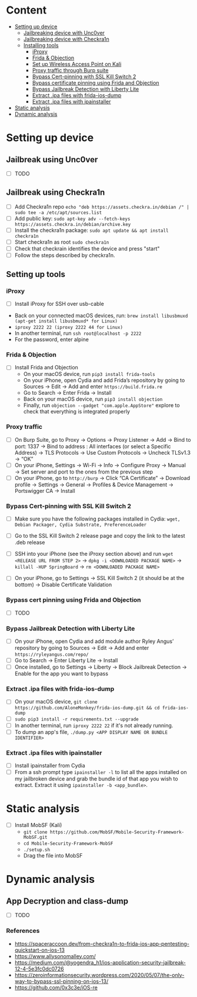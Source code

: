 # Content

+ [Setting up device](https://github.com/Bengman/Methodology/blob/master/ios.md#setting-up-device)
  - [Jailbreaking device with Unc0ver](https://github.com/Bengman/Methodology/blob/master/ios.md#jailbreak-using-unc0ver)
  - [Jailbreaking device with Checkra1n](https://github.com/Bengman/Methodology/blob/master/ios.md#jailbreak-using-checkra1n)
  - [Installing tools](https://github.com/Bengman/Methodology/blob/master/ios.md#setting-up-tools)
    - [iProxy](https://github.com/Bengman/Methodology/blob/master/ios.md#iproxy) 
    - [Frida & Objection](https://github.com/Bengman/Methodology/blob/master/ios.md#frida--objection)  
    - [Set up Wireless Access Point on Kali](https://github.com/Bengman/Methodology/blob/master/android.md#set-up-wireless-access-point-on-kali) 
    - [Proxy traffic through Burp suite](https://github.com/Bengman/Methodology/blob/master/ios.md#proxy-traffic) 
    - [Bypass Cert-pinning with SSL Kill Switch 2](https://github.com/Bengman/Methodology/blob/master/ios.md#bypass-cert-pinning-with-ssl-kill-switch-2)
    - [Bypass certificate pinning using Frida and Objection](https://github.com/Bengman/Methodology/blob/master/ios.md#bypass-cert-pinning-using-frida-and-objection)
    - [Bypass Jailbreak Detection with Liberty Lite](https://github.com/Bengman/Methodology/blob/master/ios.md#bypass-jailbreak-detection-with-liberty-lite)
    - [Extract .ipa files with frida-ios-dump](https://github.com/Bengman/Methodology/blob/master/ios.md#extract-ipa-files-with-frida-ios-dump)
    - [Extract .ipa files with ipainstaller](https://github.com/Bengman/Methodology/blob/master/ios.md#extract-ipa-files-with-ipainstaller)
+ [Static analysis](https://github.com/Bengman/Methodology/blob/master/ios.md#static-analysis)
+ [Dynamic analysis](https://github.com/Bengman/Methodology/blob/master/ios.md#dynamic-analysis)
 
 
# Setting up device

## Jailbreak using Unc0ver
- [ ] TODO

## Jailbreak using Checkra1n
- [ ] Add Checkra1n repo `echo "deb https://assets.checkra.in/debian /" | sudo tee -a /etc/apt/sources.list`
- [ ] Add public key: `sudo apt-key adv --fetch-keys https://assets.checkra.in/debian/archive.key`
- [ ] Install the checkra1n package: `sudo apt update && apt install checkra1n`
- [ ] Start checkra1n as root `sudo checkra1n`
- [ ] Check that checkrain identifies the device and press "start"
- [ ] Follow the steps described by checkra1n.

## Setting up tools
  
### iProxy
 - [ ] Install iProxy for SSH over usb-cable
  - Back on your connected macOS devices, run: `brew install libusbmuxd (apt-get install libusbmuxd* for Linux)`
  - `iproxy 2222 22 (iproxy 2222 44 for Linux)`
  - In another terminal, run `ssh root@localhost -p 2222`
  - For the password, enter alpine

### Frida & Objection
- [ ] Install Frida and Objection
  - On your macOS device, run `pip3 install frida-tools`
  - On your iPhone, open Cydia and add Frida’s repository by going to Sources → Edit → Add and enter `https://build.frida.re`
  - Go to Search → Enter Frida → Install
  - Back on your macOS device, run `pip3 install objection`
  - Finally, run `objection --gadget "com.apple.AppStore"` explore to check that everything is integrated properly
  
### Proxy traffic  
- [ ] On Burp Suite, go to Proxy → Options → Proxy Listener → Add → Bind to port: 1337 → Bind to address : All interfaces (or select a Specific Address) → TLS Protocols → Use Custom Protocols → Uncheck TLSv1.3 → “OK”
- [ ] On your iPhone, Settings → Wi-Fi → Info → Configure Proxy → Manual → Set server and port to the ones from the previous step
- [ ] On your iPhone, go to `http://burp` → Click “CA Certificate” → Download profile → Settings → General → Profiles & Device Management → Portswigger CA → Install

### Bypass Cert-pinning with SSL Kill Switch 2 
- [ ] Make sure you have the following packages installed in Cydia: `wget, Debian Packager, Cydia Substrate, PreferenceLoader`
- [ ] Go to the SSL Kill Switch 2 release page and copy the link to the latest .deb release
- [ ] SSH into your iPhone (see the iProxy section above) and run `wget <RELEASE URL FROM STEP 2>` → `dpkg -i <DOWNLOADED PACKAGE NAME>` → `killall -HUP SpringBoard` → `rm <DOWNLOADED PACKAGE NAME>`
 - [ ] On your iPhone, go to Settings → SSL Kill Switch 2 (it should be at the bottom) → Disable Certificate Validation
  
  
### Bypass cert pinning using Frida and Objection
- [ ] TODO

### Bypass Jailbreak Detection with Liberty Lite
- [ ] On your iPhone, open Cydia and add module author Ryley Angus’ repository by going to Sources → Edit → Add and enter `https://ryleyangus.com/repo/`
- [ ] Go to Search → Enter Liberty Lite → Install
- [ ] Once installed, go to Settings → Liberty → Block Jailbreak Detection → Enable for the app you want to bypass

### Extract .ipa files with frida-ios-dump
- [ ] On your macOS device, `git clone https://github.com/AloneMonkey/frida-ios-dump.git && cd frida-ios-dump`
- [ ] `sudo pip3 install -r requirements.txt --upgrade`
- [ ] In another terminal, run `iproxy 2222 22` if it's not already running.
- [ ] To dump an app's file, `./dump.py <APP DISPLAY NAME OR BUNDLE IDENTIFIER>`

### Extract .ipa files with ipainstaller
- [ ] Install ipainstaller from Cydia
- [ ] From a ssh prompt type `ipainstaller -l` to list all the apps installed on my jailbroken device and grab the bundle id of that app you wish to extract.  Extract it using `ipainstaller -b <app_bundle>`.

# Static analysis

- [ ] Install MobSF (Kali)
  - `git clone https://github.com/MobSF/Mobile-Security-Framework-MobSF.git`
  - `cd Mobile-Security-Framework-MobSF`
  - `./setup.sh`
  - Drag the file into MobSF

# Dynamic analysis

## App Decryption and class-dump
- [ ] TODO 
  
### References
- https://spaceraccoon.dev/from-checkra1n-to-frida-ios-app-pentesting-quickstart-on-ios-13
- https://www.allysonomalley.com/
- https://medium.com/@yogendra_h1/ios-application-security-jailbreak-12-4-5e3fc0dc0726
- https://zeroinformationsecurity.wordpress.com/2020/05/07/the-only-way-to-bypass-ssl-pinning-on-ios-13/
- https://github.com/0x3c3e/iOS-re
